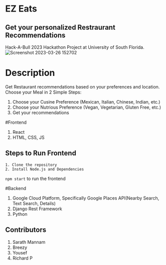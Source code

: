 # EZ Eats

## Get your personalized Restraurant Recommendations

Hack-A-Bull 2023 Hackathon Project at University of South Florida.
![Screenshot 2023-03-26 152702](https://user-images.githubusercontent.com/65455664/227799637-ce0ddc1d-4aed-4659-bb72-ff32abb1a4ef.png)

# Description

Get Restaurant recommendations based on your preferences and location.
Choose your Meal in 2 Simple Steps:

1. Choose your Cusine Preference
   (Mexican, Italian, Chinese, Indian, etc.)
2. Choose your Nutrious Preference
   (Vegan, Vegetarian, Gluten Free, etc.)
3. Get your recommendations

#Frontend

1. React
1. HTML, CSS, JS

## Steps to Run Frontend

    1. Clone the repository
    2. Install Node.js and Dependencies

`npm start` to run the frontend

#Backend

1. Google Cloud Platform, Specifically Google Places API(Nearby Search, Text Search, Details)
2. Django Rest Framework
3. Python

## Contributors

1. Sarath Mannam
2. Breezy
3. Yousef
4. Richard P
